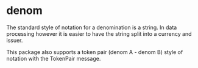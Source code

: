 # denom

The standard style of notation for a denomination is a string. In data processing however it is easier to have the string split into a currency and issuer.

This package also supports a token pair (denom A - denom B) style of notation with the TokenPair message.
